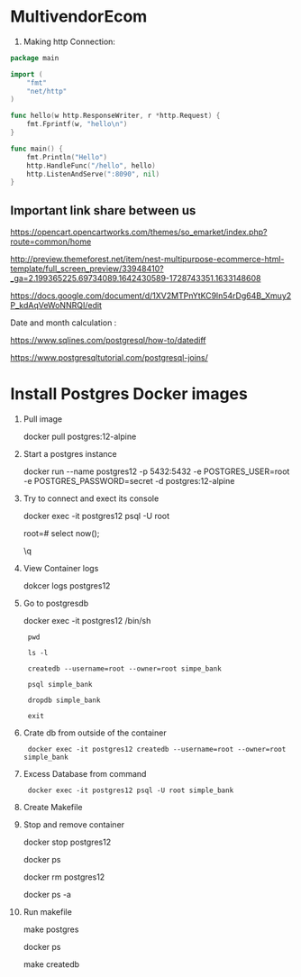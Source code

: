 # MultivendorEcom

1. Making http Connection:
```go
package main

import (
	"fmt"
	"net/http"
)

func hello(w http.ResponseWriter, r *http.Request) {
	fmt.Fprintf(w, "hello\n")
}

func main() {
	fmt.Println("Hello")
	http.HandleFunc("/hello", hello)
	http.ListenAndServe(":8090", nil)
}
```

## Important link share between us

https://opencart.opencartworks.com/themes/so_emarket/index.php?route=common/home

http://preview.themeforest.net/item/nest-multipurpose-ecommerce-html-template/full_screen_preview/33948410?_ga=2.199365225.69734089.1642430589-1728743351.1633148608

https://docs.google.com/document/d/1XV2MTPnYtKC9ln54rDg64B_Xmuy2P_kdAqVeWoNNRQI/edit

Date and month calculation :

https://www.sqlines.com/postgresql/how-to/datediff

https://www.postgresqltutorial.com/postgresql-joins/

# Install Postgres Docker images

1. Pull image

    docker pull postgres:12-alpine

2. Start a postgres instance

    docker run --name postgres12 -p 5432:5432 -e POSTGRES_USER=root -e POSTGRES_PASSWORD=secret -d postgres:12-alpine

3. Try to connect and exect its console

    docker exec -it postgres12 psql -U root

    root=# select now();
    
    \q

4. View Container logs

    dokcer logs postgres12

5. Go to postgresdb

    docker exec -it postgres12 /bin/sh

        pwd

        ls -l

        createdb --username=root --owner=root simpe_bank 

        psql simple_bank

        dropdb simple_bank

        exit

6. Crate db from outside of the container

        docker exec -it postgres12 createdb --username=root --owner=root simple_bank

7. Excess Database from command

        docker exec -it postgres12 psql -U root simple_bank


8. Create Makefile

9. Stop and remove container

    docker stop postgres12

    docker ps

    docker rm postgres12

    docker ps -a

10. Run makefile

    make postgres

    docker ps

    make createdb

    